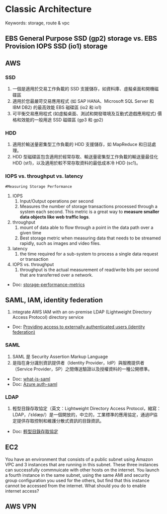 # Classic Architecture

Keywords: storage, route & vpc

## EBS General Purpose SSD (gp2) storage vs. EBS Provision IOPS SSD (io1) storage

## AWS

### SSD

1. 一個是適用於交易工作負載的 SSD 支援儲存，如資料庫、虛擬桌面和開機磁碟區
2. 適用於您最嚴苛交易應用程式 (如 SAP HANA、Microsoft SQL Server 和 IBM DB2) 的最高效能 EBS 磁碟區 (io2 和 io1)
3. 可平衡交易應用程式 (如虛擬桌面、測試和開發環境及互動式遊戲應用程式) 價格和效能的一般用途 SSD 磁碟區 (gp3 和 gp2)

### HDD

1. 適用於輸送量密集型工作負載的 HDD 支援儲存，如 MapReduce 和日誌處理。
2. HDD 型磁碟區包含適用於經常存取、輸送量密集型工作負載的輸送量最佳化 HDD (st1)，以及適用於較不常存取資料的最低成本冷 HDD (sc1)。

### IOPS vs. throughput vs. latency

`#Measuring Storage Performance`

1. IOPS
    1. Input/Output operations per second
    2. Measures the number of storage transactions processed through a system each second. This metric is a great way to __measure smaller data objects like web traffic logs__.
2. throughput
    1. mount of data able to flow through a point in the data path over a given time
    2. Best storage metric when measuring data that needs to be streamed rapidly, such as images and video files.
3. latency
    1. the time required for a sub-system to process a single data request or transaction
4. IOPS vs. throughput
    1. throughput is the actual measurement of read/write bits per second that are transferred over a network.
* Doc: [storage-performance-metrics](https://www.parkplacetechnologies.com/blog/storage-performance-metrics/)

## SAML, IAM, identity federation

1. integrate AWS IAM with an on-premise LDAP (Lightweight Directory Access Protocol) directory service
* Doc: [Providing access to externally authenticated users (identity federation)](https://docs.aws.amazon.com/IAM/latest/UserGuide/id_roles_common-scenarios_federated-users.html)

### SAML
1. SAML 是 Security Assertion Markup Language
2. 是指在身分識別資訊提供者（Identity Provider，IdP）與服務提供者（Service Provider，SP）之間傳送驗證以及授權資料的一種公開標準。
* Doc: [what-is-saml](https://hennge.com/tw/blog/what-is-saml.html)
* Doc: [Azure auth-saml](https://learn.microsoft.com/zh-tw/azure/active-directory/fundamentals/auth-saml)

### LDAP

1. 輕型目錄存取協定（英文：Lightweight Directory Access Protocol，縮寫：LDAP，/ˈɛldæp/）是一個開放的，中立的，工業標準的應用協定，通過IP協定提供存取控制和維護分散式資訊的目錄資訊。
* Doc: [輕型目錄存取協定](https://zh.wikipedia.org/zh-tw/%E8%BD%BB%E5%9E%8B%E7%9B%AE%E5%BD%95%E8%AE%BF%E9%97%AE%E5%8D%8F%E8%AE%AE)

## EC2

You have an environment that consists of a public subnet using Amazon VPC and 3 instances that are running in this subnet. These three instances can successfully commnuicate with other hosts on the internet. You launch a fourth instance in the same subnet, using the same AMI and security group configuration you used for the others, but find that this instance cannot be accessed from the internet. What should you do to enable internet access?

## AWS VPN